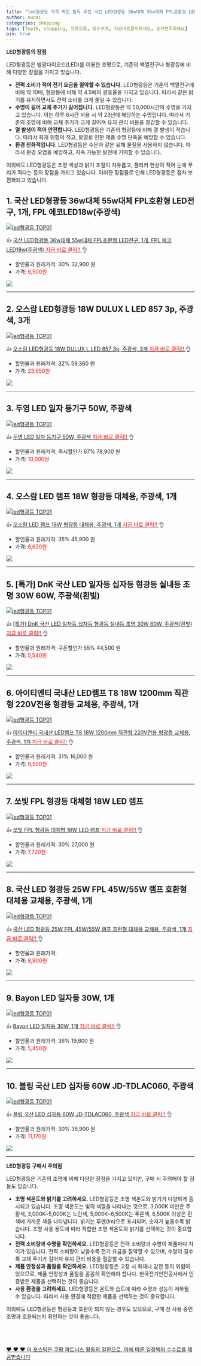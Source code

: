 ```yaml
---
title: "led형광등 가격 확인 필독 추천 국산 LED형광등 36w대체 55w대체 FPL호환형 LED전구, 1개, FPL 에코LED18w(주광색) 비교 장점 구매가이드"
author: eunmi.
categories: shopping
tags: [Top10, shopping, 유행상품, 필수구매, 지금바로클릭하세요, 놓치면후회해요]
pin: true
---
```

**LED형광등의 장점**

LED형광등은 발광다이오드(LED)를 이용한 조명으로, 기존의 백열전구나 형광등에 비해 다양한 장점을 가지고 있습니다.

* **전력 소비가 적어 전기 요금을 절약할 수 있습니다.** LED형광등은 기존의 백열전구에 비해 약 10배, 형광등에 비해 약 4.5배의 광효율을 가지고 있습니다. 따라서 같은 밝기를 유지하면서도 전력 소비를 크게 줄일 수 있습니다.
* **수명이 길어 교체 주기가 길어집니다.** LED형광등은 약 50,000시간의 수명을 가지고 있습니다. 이는 하루 6시간 사용 시 약 23년에 해당하는 수명입니다. 따라서 기존의 조명에 비해 교체 주기가 크게 길어져 유지 관리 비용을 절감할 수 있습니다.
* **열 발생이 적어 안전합니다.** LED형광등은 기존의 형광등에 비해 열 발생이 적습니다. 따라서 화재 위험이 적고, 발열로 인한 제품 수명 단축을 예방할 수 있습니다.
* **환경 친화적입니다.** LED형광등은 수은과 같은 유해 물질을 사용하지 않습니다. 따라서 환경 오염을 예방하고, 지속 가능한 발전에 기여할 수 있습니다.

이외에도 LED형광등은 조명 색상과 밝기 조절이 자유롭고, 플리커 현상이 적어 눈에 무리가 적다는 등의 장점을 가지고 있습니다. 이러한 장점들로 인해 LED형광등은 점차 보편화되고 있습니다.

   

## 1. 국산 LED형광등 36w대체 55w대체 FPL호환형 LED전구, 1개, FPL 에코LED18w(주광색)

[![led형광등 TOP01](https://thumbnail8.coupangcdn.com/thumbnails/remote/230x230ex/image/vendor_inventory/a552/40b93cff2fdf8793ba7d60b930c8518cfe904acf6458542b0b517356ceb5.jpg)](https://link.coupang.com/re/AFFSDP?lptag=AF3617701&subid=GithubCoopas&pageKey=1465452334&traceid=V0-153&itemId=2520229413&vendorItemId=70513119760)


👍 [국산 LED형광등 36w대체 55w대체 FPL호환형 LED전구, 1개, FPL 에코LED18w(주광색) <font color=red> 지금 바로 클릭!! </font> ](https://link.coupang.com/re/AFFSDP?lptag=AF3617701&subid=GithubCoopas&pageKey=1465452334&traceid=V0-153&itemId=2520229413&vendorItemId=70513119760) 👌 


- 할인율과 원래가격: 30%  32,900   원
- 가격: <span style='color:red'>6,500원</span>

[![](/discount_price.png)](https://link.coupang.com/re/AFFSDP?lptag=AF3617701&subid=GithubCoopas&pageKey=1465452334&traceid=V0-153&itemId=2520229413&vendorItemId=70513119760)

---


   

## 2. 오스람 LED형광등 18W DULUX L LED 857 3p, 주광색, 3개

[![led형광등 TOP01](https://thumbnail10.coupangcdn.com/thumbnails/remote/230x230ex/image/retail/images/3608728065646904-b628bb81-f88b-403b-9455-bd5de4ce2626.jpg)](https://link.coupang.com/re/AFFSDP?lptag=AF3617701&subid=GithubCoopas&pageKey=1494774720&traceid=V0-153&itemId=2567073556&vendorItemId=70559501110)


👍 [오스람 LED형광등 18W DULUX L LED 857 3p, 주광색, 3개 <font color=red> 지금 바로 클릭!! </font> ](https://link.coupang.com/re/AFFSDP?lptag=AF3617701&subid=GithubCoopas&pageKey=1494774720&traceid=V0-153&itemId=2567073556&vendorItemId=70559501110) 👌 


- 할인율과 원래가격: 32%  59,360   원
- 가격: <span style='color:red'>23,650원</span>

[![](/discount_price.png)](https://link.coupang.com/re/AFFSDP?lptag=AF3617701&subid=GithubCoopas&pageKey=1494774720&traceid=V0-153&itemId=2567073556&vendorItemId=70559501110)

---


   

## 3. 두영 LED 일자 등기구 50W, 주광색

[![led형광등 TOP01](https://thumbnail8.coupangcdn.com/thumbnails/remote/230x230ex/image/retail/images/189679111638138-522aa9fa-8b02-4d48-97d5-37f812dfb57e.jpg)](https://link.coupang.com/re/AFFSDP?lptag=AF3617701&subid=GithubCoopas&pageKey=43049852&traceid=V0-153&itemId=155859391&vendorItemId=3365641710)


👍 [두영 LED 일자 등기구 50W, 주광색 <font color=red> 지금 바로 클릭!! </font> ](https://link.coupang.com/re/AFFSDP?lptag=AF3617701&subid=GithubCoopas&pageKey=43049852&traceid=V0-153&itemId=155859391&vendorItemId=3365641710) 👌 


- 할인율과 원래가격: 즉시할인가 67%  78,900   원
- 가격: <span style='color:red'>10,000원</span>

[![](/discount_price.png)](https://link.coupang.com/re/AFFSDP?lptag=AF3617701&subid=GithubCoopas&pageKey=43049852&traceid=V0-153&itemId=155859391&vendorItemId=3365641710)

---


   

## 4. 오스람 LED 램프 18W 형광등 대체용, 주광색, 1개

[![led형광등 TOP01](https://thumbnail6.coupangcdn.com/thumbnails/remote/230x230ex/image/product/image/vendoritem/2018/10/29/3528464840/d120f867-cc14-4868-bd4e-193f5d51f1e6.jpg)](https://link.coupang.com/re/AFFSDP?lptag=AF3617701&subid=GithubCoopas&pageKey=1494774720&traceid=V0-153&itemId=218609921&vendorItemId=3528464840)


👍 [오스람 LED 램프 18W 형광등 대체용, 주광색, 1개 <font color=red> 지금 바로 클릭!! </font> ](https://link.coupang.com/re/AFFSDP?lptag=AF3617701&subid=GithubCoopas&pageKey=1494774720&traceid=V0-153&itemId=218609921&vendorItemId=3528464840) 👌 


- 할인율과 원래가격: 35%  45,900   원
- 가격: <span style='color:red'>8,620원</span>

[![](/discount_price.png)](https://link.coupang.com/re/AFFSDP?lptag=AF3617701&subid=GithubCoopas&pageKey=1494774720&traceid=V0-153&itemId=218609921&vendorItemId=3528464840)

---


   

## 5. [특가] DnK 국산 LED 일자등 십자등 형광등 실내등 조명 30W 60W, 주광색(흰빛)

[![led형광등 TOP01](https://thumbnail10.coupangcdn.com/thumbnails/remote/230x230ex/image/vendor_inventory/eb21/e3c3a60c30262c4251206bf04c72ce9245eb4a3483f658e27e62f4c273d5.jpg)](https://link.coupang.com/re/AFFSDP?lptag=AF3617701&subid=GithubCoopas&pageKey=5655728570&traceid=V0-153&itemId=9268777962&vendorItemId=76554318368)


👍 [[특가] DnK 국산 LED 일자등 십자등 형광등 실내등 조명 30W 60W, 주광색(흰빛) <font color=red> 지금 바로 클릭!! </font> ](https://link.coupang.com/re/AFFSDP?lptag=AF3617701&subid=GithubCoopas&pageKey=5655728570&traceid=V0-153&itemId=9268777962&vendorItemId=76554318368) 👌 


- 할인율과 원래가격: 쿠폰할인가 55%  44,500   원
- 가격: <span style='color:red'>5,540원</span>

[![](/discount_price.png)](https://link.coupang.com/re/AFFSDP?lptag=AF3617701&subid=GithubCoopas&pageKey=5655728570&traceid=V0-153&itemId=9268777962&vendorItemId=76554318368)

---


   

## 6. 아이티엔티 국내산 LED램프 T8 18W 1200mm 직관형 220V전용 형광등 교체용, 주광색, 1개

[![led형광등 TOP01](https://thumbnail6.coupangcdn.com/thumbnails/remote/230x230ex/image/vendor_inventory/6f2f/aee1d32465971d1a07577577a64e4d31e4379aeccc6063b6dd6fa2b232d0.jpg)](https://link.coupang.com/re/AFFSDP?lptag=AF3617701&subid=GithubCoopas&pageKey=72285607&traceid=V0-153&itemId=240987600&vendorItemId=3593612628)


👍 [아이티엔티 국내산 LED램프 T8 18W 1200mm 직관형 220V전용 형광등 교체용, 주광색, 1개 <font color=red> 지금 바로 클릭!! </font> ](https://link.coupang.com/re/AFFSDP?lptag=AF3617701&subid=GithubCoopas&pageKey=72285607&traceid=V0-153&itemId=240987600&vendorItemId=3593612628) 👌 


- 할인율과 원래가격: 31%  16,000   원
- 가격: <span style='color:red'>8,500원</span>

[![](/discount_price.png)](https://link.coupang.com/re/AFFSDP?lptag=AF3617701&subid=GithubCoopas&pageKey=72285607&traceid=V0-153&itemId=240987600&vendorItemId=3593612628)

---


   

## 7. 쏘빛 FPL 형광등 대체형 18W LED 램프

[![led형광등 TOP01](https://thumbnail8.coupangcdn.com/thumbnails/remote/230x230ex/image/vendor_inventory/9683/98bb749ab815a5367623429c3c27d93623a5e08faa1ff3a7606887a8201f.jpg)](https://link.coupang.com/re/AFFSDP?lptag=AF3617701&subid=GithubCoopas&pageKey=6723412911&traceid=V0-153&itemId=15642807222&vendorItemId=85340478886)


👍 [쏘빛 FPL 형광등 대체형 18W LED 램프 <font color=red> 지금 바로 클릭!! </font> ](https://link.coupang.com/re/AFFSDP?lptag=AF3617701&subid=GithubCoopas&pageKey=6723412911&traceid=V0-153&itemId=15642807222&vendorItemId=85340478886) 👌 


- 할인율과 원래가격: 30%  27,000   원
- 가격: <span style='color:red'>7,720원</span>

[![](/discount_price.png)](https://link.coupang.com/re/AFFSDP?lptag=AF3617701&subid=GithubCoopas&pageKey=6723412911&traceid=V0-153&itemId=15642807222&vendorItemId=85340478886)

---


   

## 8. 국산 LED 형광등 25W FPL 45W/55W 램프 호환형 대체용 교체용, 주광색, 1개

[![led형광등 TOP01](https://thumbnail7.coupangcdn.com/thumbnails/remote/230x230ex/image/vendor_inventory/77b8/8f82d8e8ae3f9c128de9a4f1e2ccdffc9631029c65428dfb9db667982731.png)](https://link.coupang.com/re/AFFSDP?lptag=AF3617701&subid=GithubCoopas&pageKey=7402225077&traceid=V0-153&itemId=19161840491&vendorItemId=86280396859)


👍 [국산 LED 형광등 25W FPL 45W/55W 램프 호환형 대체용 교체용, 주광색, 1개 <font color=red> 지금 바로 클릭!! </font> ](https://link.coupang.com/re/AFFSDP?lptag=AF3617701&subid=GithubCoopas&pageKey=7402225077&traceid=V0-153&itemId=19161840491&vendorItemId=86280396859) 👌 


- 할인율과 원래가격: 
- 가격: <span style='color:red'>8,900원</span>

[![](/discount_price.png)](https://link.coupang.com/re/AFFSDP?lptag=AF3617701&subid=GithubCoopas&pageKey=7402225077&traceid=V0-153&itemId=19161840491&vendorItemId=86280396859)

---


   

## 9. Bayon LED 일자등 30W, 1개

[![led형광등 TOP01](https://thumbnail8.coupangcdn.com/thumbnails/remote/230x230ex/image/retail/images/9250709011665864-9996db98-ea38-40bb-9507-fd4a6a97f60c.jpg)](https://link.coupang.com/re/AFFSDP?lptag=AF3617701&subid=GithubCoopas&pageKey=6262089294&traceid=V0-153&itemId=12756317169&vendorItemId=80011518865)


👍 [Bayon LED 일자등 30W, 1개 <font color=red> 지금 바로 클릭!! </font> ](https://link.coupang.com/re/AFFSDP?lptag=AF3617701&subid=GithubCoopas&pageKey=6262089294&traceid=V0-153&itemId=12756317169&vendorItemId=80011518865) 👌 


- 할인율과 원래가격: 36%  19,800   원
- 가격: <span style='color:red'>5,450원</span>

[![](/discount_price.png)](https://link.coupang.com/re/AFFSDP?lptag=AF3617701&subid=GithubCoopas&pageKey=6262089294&traceid=V0-153&itemId=12756317169&vendorItemId=80011518865)

---


   

## 10. 블링 국산 LED 십자등 60W JD-TDLAC060, 주광색

[![led형광등 TOP01](https://thumbnail6.coupangcdn.com/thumbnails/remote/230x230ex/image/rs_quotation_api/5nikzvpt/6280ef0cd09d4ea5a1ec75dc3f72e0bd.jpg)](https://link.coupang.com/re/AFFSDP?lptag=AF3617701&subid=GithubCoopas&pageKey=7387472200&traceid=V0-153&itemId=19093234916&vendorItemId=86214099170)


👍 [블링 국산 LED 십자등 60W JD-TDLAC060, 주광색 <font color=red> 지금 바로 클릭!! </font> ](https://link.coupang.com/re/AFFSDP?lptag=AF3617701&subid=GithubCoopas&pageKey=7387472200&traceid=V0-153&itemId=19093234916&vendorItemId=86214099170) 👌 


- 할인율과 원래가격: 30%  36,900   원
- 가격: <span style='color:red'>11,170원</span>

[![](/discount_price.png)](https://link.coupang.com/re/AFFSDP?lptag=AF3617701&subid=GithubCoopas&pageKey=7387472200&traceid=V0-153&itemId=19093234916&vendorItemId=86214099170)

---
**LED형광등 구매시 주의점**

LED형광등은 기존의 조명에 비해 다양한 장점을 가지고 있지만, 구매 시 주의해야 할 점들도 있습니다.

* **조명 색온도와 밝기를 고려하세요.** LED형광등은 조명 색온도와 밝기가 다양하게 출시되고 있습니다. 조명 색온도는 빛의 색깔을 나타내는 것으로, 3,000K 미만은 주황색, 3,000K~5,000K는 노란색, 5,000K~6,500K는 푸른색, 6,500K 이상은 흰색에 가까운 색을 나타냅니다. 밝기는 루멘(lm)으로 표시되며, 숫자가 높을수록 밝습니다. 조명 사용 용도에 따라 적합한 조명 색온도와 밝기를 선택하는 것이 중요합니다.
* **전력 소비량과 수명을 확인하세요.** LED형광등은 전력 소비량과 수명이 제품마다 차이가 있습니다. 전력 소비량이 낮을수록 전기 요금을 절약할 수 있으며, 수명이 길수록 교체 주기가 길어져 유지 관리 비용을 절감할 수 있습니다.
* **제품 안정성과 품질을 확인하세요.** LED형광등은 고장 시 화재나 감전 등의 위험이 있으므로, 제품 안정성과 품질을 꼼꼼히 확인해야 합니다. 한국전기안전공사에서 인증받은 제품을 선택하는 것이 좋습니다.
* **사용 환경을 고려하세요.** LED형광등은 온도와 습도에 따라 수명과 성능이 저하될 수 있습니다. 따라서 사용 환경에 적합한 제품을 선택하는 것이 중요합니다.

이외에도 LED형광등은 형광등과 호환이 되지 않는 경우도 있으므로, 구매 전 사용 중인 조명과 호환되는지 확인하는 것이 좋습니다.<br><br><br><br><br> [ ❤ ❤ ❤ 이 포스팅은 쿠팡 파트너스 활동의 일환으로, 이에 따른 일정액의 수수료를 제공받습니다](https://link.coupang.com/a/bcEFyh)